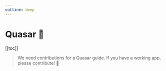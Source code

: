 ```yaml
---
outline: deep
---
```


<script setup>
import BlockQuote from '../components/BlockQuote.vue'
</script>

# Quasar 🚧

[[toc]]

<BlockQuote>

We need contributions for a Quasar guide. If you have a working app, please contribute! 🙏

</BlockQuote>
